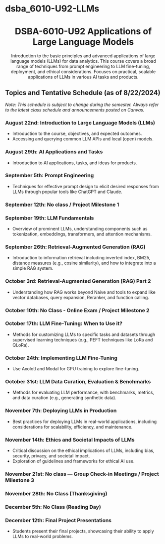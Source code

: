 # dsba_6010-U92-LLMs
<div align="center">

# DSBA-6010-U92 Applications of Large Language Models

Introduction to the basic principles and advanced applications of large language models (LLMs) for data analytics. This course covers a broad range of techniques from prompt engineering to LLM fine-tuning, deployment, and ethical considerations. Focuses on practical, scalable applications of LLMs in various AI tasks and products.

</div>

## Topics and Tentative Schedule (as of 8/22/2024)

*Note: This schedule is subject to change during the semester. Always refer to the latest class schedule and announcements posted on Canvas.*

<div align="left">

### August 22nd: **Introduction to Large Language Models (LLMs)**
- Introduction to the course, objectives, and expected outcomes.
- Accessing and querying common LLM APIs and local (open) models.

### August 29th: **AI Applications and Tasks**
- Introduction to AI applications, tasks, and ideas for products.

### September 5th: **Prompt Engineering**
- Techniques for effective prompt design to elicit desired responses from LLMs through popular tools like ChatGPT and Claude.

### September 12th: **No class / Project Milestone 1**

### September 19th: **LLM Fundamentals**
- Overview of prominent LLMs, understanding components such as tokenization, embeddings, transformers, and attention mechanisms.

### September 26th: **Retrieval-Augmented Generation (RAG)**
- Introduction to information retrieval including inverted index, BM25, distance measures (e.g., cosine similarity), and how to integrate into a simple RAG system.

### October 3rd: **Retrieval-Augmented Generation (RAG) Part 2**
- Understanding how RAG works beyond Naive and tools to expand like vector databases, query expansion, Reranker, and function calling.

### October 10th: **No Class - Online Exam / Project Milestone 2**

### October 17th: **LLM Fine-Tuning: When to Use it?**
- Methods for customizing LLMs to specific tasks and datasets through supervised learning techniques (e.g., PEFT techniques like LoRa and QLoRa).

### October 24th: **Implementing LLM Fine-Tuning**
- Use Axolotl and Modal for GPU training to explore fine-tuning.

### October 31st: **LLM Data Curation, Evaluation & Benchmarks**
- Methods for evaluating LLM performance, with benchmarks, metrics, and data curation (e.g., generating synthetic data).

### November 7th: **Deploying LLMs in Production**
- Best practices for deploying LLMs in real-world applications, including considerations for scalability, efficiency, and maintenance.

### November 14th: **Ethics and Societal Impacts of LLMs**
- Critical discussion on the ethical implications of LLMs, including bias, security, privacy, and societal impact.
- Exploration of guidelines and frameworks for ethical AI use.

### November 21st: **No class — Group Check-in Meetings / Project Milestone 3**

### November 28th: **No Class (Thanksgiving)**

### December 5th: **No Class (Reading Day)**

### December 12th: **Final Project Presentations**
- Students present their final projects, showcasing their ability to apply LLMs to real-world problems.

</div>
